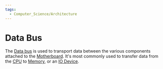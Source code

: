 ```yaml
---
tags:
  - Computer_Science/Architecture
---
```

# Data Bus
The [Data bus](Data%20bus.md) is used to transport data between the various components attached to the [Motherboard](Motherboard.md). It's most commonly used to transfer data from the [CPU](CPU.md) to [Memory](Memory.md), or an [IO Device](IO%20Device.md).